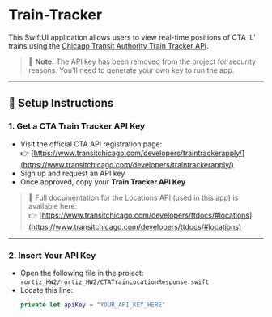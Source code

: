 # Train-Tracker

This SwiftUI application allows users to view real-time positions of CTA ‘L’ trains using the [Chicago Transit Authority Train Tracker API](https://www.transitchicago.com/developers/ttdocs/#locations).

> 🚨 **Note:** The API key has been removed from the project for security reasons. You'll need to generate your own key to run the app.

---

## 🔧 Setup Instructions

### 1. Get a CTA Train Tracker API Key
- Visit the official CTA API registration page:  
  👉 [https://www.transitchicago.com/developers/traintrackerapply/](https://www.transitchicago.com/developers/traintrackerapply/)
- Sign up and request an API key
- Once approved, copy your **Train Tracker API Key**

> 📄 Full documentation for the Locations API (used in this app) is available here:  
👉 [https://www.transitchicago.com/developers/ttdocs/#locations](https://www.transitchicago.com/developers/ttdocs/#locations)

---

### 2. Insert Your API Key
- Open the following file in the project:  
  `rortiz_HW2/rortiz_HW2/CTATrainLocationResponse.swift`
- Locate this line:
  ```swift
  private let apiKey = "YOUR_API_KEY_HERE"
